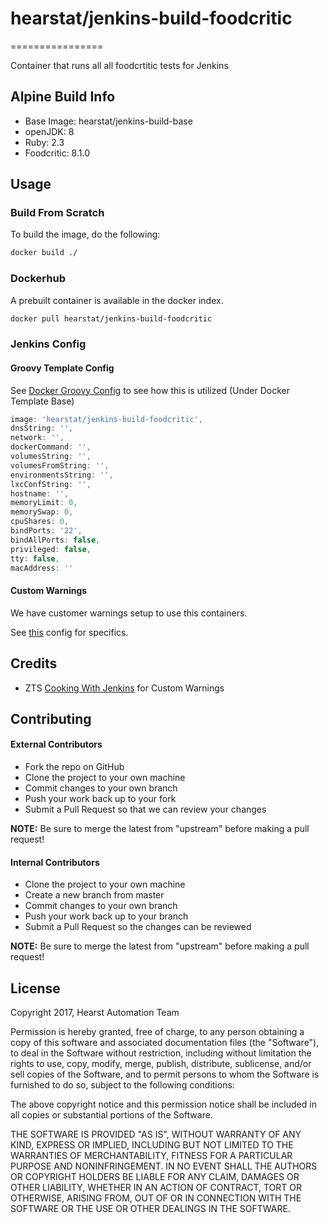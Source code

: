 # hearstat/jenkins-build-foodcritic
================

Container that runs all all foodcrtitic tests for Jenkins

## Alpine Build Info
-   Base Image: hearstat/jenkins-build-base
-   openJDK: 8
-   Ruby: 2.3
-   Foodcritic: 8.1.0

## Usage

### Build From Scratch

To build the image, do the following:

```bash
docker build ./
```

### Dockerhub

A prebuilt container is available in the docker index.

```bash
docker pull hearstat/jenkins-build-foodcritic
```

### Jenkins Config

#### Groovy Template Config
See [Docker Groovy Config](https://github.com/HearstAT/cfn_jenkins/blob/master/scripts/bootstrap/docker.groovy) to see how this is utilized (Under Docker Template Base)

```groovy
image: 'hearstat/jenkins-build-foodcritic',
dnsString: '',
network: '',
dockerCommand: '',
volumesString: '',
volumesFromString: '',
environmentsString: '',
lxcConfString: '',
hostname: '',
memoryLimit: 0,
memorySwap: 0,
cpuShares: 0,
bindPorts: '22',
bindAllPorts: false,
privileged: false,
tty: false,
macAddress: ''
```

#### Custom Warnings
We have customer warnings setup to use this containers.

See [this](https://github.com/HearstAT/cfn_jenkins/blob/master/scripts/xml/hudson.plugins.warnings.WarningsPublisher.xml) config for specifics.

## Credits
-   ZTS [Cooking With Jenkins](https://github.com/zts/cooking-with-jenkins/blob/master/files/default/hudson.plugins.warnings.WarningsPublisher.xml) for Custom Warnings

## Contributing
#### External Contributors
-   Fork the repo on GitHub
-   Clone the project to your own machine
-   Commit changes to your own branch
-   Push your work back up to your fork
-   Submit a Pull Request so that we can review your changes

**NOTE:** Be sure to merge the latest from "upstream" before making a pull request!

#### Internal Contributors
-   Clone the project to your own machine
-   Create a new branch from master
-   Commit changes to your own branch
-   Push your work back up to your branch
-   Submit a Pull Request so the changes can be reviewed

**NOTE:** Be sure to merge the latest from "upstream" before making a pull request!

## License
Copyright 2017, Hearst Automation Team

Permission is hereby granted, free of charge, to any person obtaining
a copy of this software and associated documentation files (the
"Software"), to deal in the Software without restriction, including
without limitation the rights to use, copy, modify, merge, publish,
distribute, sublicense, and/or sell copies of the Software, and to
permit persons to whom the Software is furnished to do so, subject to
the following conditions:

The above copyright notice and this permission notice shall be
included in all copies or substantial portions of the Software.

THE SOFTWARE IS PROVIDED "AS IS", WITHOUT WARRANTY OF ANY KIND,
EXPRESS OR IMPLIED, INCLUDING BUT NOT LIMITED TO THE WARRANTIES OF
MERCHANTABILITY, FITNESS FOR A PARTICULAR PURPOSE AND
NONINFRINGEMENT. IN NO EVENT SHALL THE AUTHORS OR COPYRIGHT HOLDERS BE
LIABLE FOR ANY CLAIM, DAMAGES OR OTHER LIABILITY, WHETHER IN AN ACTION
OF CONTRACT, TORT OR OTHERWISE, ARISING FROM, OUT OF OR IN CONNECTION
WITH THE SOFTWARE OR THE USE OR OTHER DEALINGS IN THE SOFTWARE.
